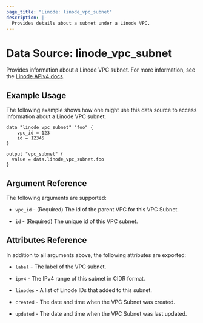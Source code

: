 ```yaml
---
page_title: "Linode: linode_vpc_subnet"
description: |-
  Provides details about a subnet under a Linode VPC.
---
```


# Data Source: linode\_vpc\_subnet

Provides information about a Linode VPC subnet.
For more information, see the [Linode APIv4 docs](https://techdocs.akamai.com/linode-api/reference/get-vpc-subnet).

## Example Usage

The following example shows how one might use this data source to access information about a Linode VPC subnet.

```hcl
data "linode_vpc_subnet" "foo" {
    vpc_id = 123
    id = 12345
}

output "vpc_subnet" {
  value = data.linode_vpc_subnet.foo
}
```

## Argument Reference

The following arguments are supported:

* `vpc_id` - (Required) The id of the parent VPC for this VPC Subnet.

* `id` - (Required) The unique id of this VPC subnet.

## Attributes Reference

In addition to all arguments above, the following attributes are exported:

* `label` - The label of the VPC subnet.

* `ipv4` - The IPv4 range of this subnet in CIDR format.

* `linodes` - A list of Linode IDs that added to this subnet.

* `created` - The date and time when the VPC Subnet was created.

* `updated` - The date and time when the VPC Subnet was last updated.
